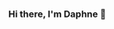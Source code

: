 ### Hi there, I'm Daphne 👋

<!--
**Daph1986/Daph1986** is a ✨ _special_ ✨ repository because its `README.md` (this file) appears on your GitHub profile.

Here are some ideas to get you started:

- 🏢 I’m currently working at company specialized in offset printing.
- 🎓 I’m currently learning everything about becoming a full stack developer, I’m completely ne to this.
- 👯 I’m looking to collaborate on ...
- 🤔 I’m looking for help with ...
- 💬 Ask me about ...
- 📫 How to reach me: ...
- 😄 Pronouns: she / hers
- ✨ Fun fact: I love to do yoga, cook Japanese food and travel.
-->

